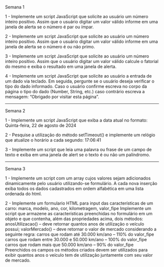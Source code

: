 Semana 1

1 - Implemente um script JavaScript que solicite ao usuário um número inteiro 
positivo. Assim que o usuário digitar um valor válido informe em uma janela 
de alerta se o número é par ou ímpar.

2 - Implemente um script JavaScript que solicite ao usuário um número inteiro 
positivo. Assim que o usuário digitar um valor válido informe em uma janela 
de alerta se o número é ou não primo.

3 -  Implemente um script JavaScript que solicite ao usuário um número inteiro 
positivo. Assim que o usuário digitar um valor válido calcule o fatorial do 
mesmo e exiba o resultado em uma janela de alerta.

4 -  Implemente um script JavaScript que solicite ao usuário a entrada de um 
dado via teclado. Em seguida, pergunte se o usuário deseja verificar o tipo do 
dado informado. Caso o usuário confirme escreva no corpo da página o tipo 
do dado (Number, String, etc.) caso contrário escreva a mensagem: “Obrigado 
por visitar esta página”.

_____________________________________________________________________________________________________________

Semana 2

1 - Implemente um script JavaScript que exiba a data atual no 
formato:
 Quinta-feira, 22 de agosto de 2024

2 - Pesquise a utilização do método setTimeout() e implemente 
um relógio que atualize o horário a cada segundo:
 17:06:41

3 - Implemente um script que leia uma palavra ou frase de um 
campo de texto e exiba em uma janela de alert se o texto é ou 
não um palíndromo.

_______________________________________________________________________________________________________________

Semana 3

1 - Implemente um script com um array cujos valores 
sejam adicionados dinamicamente pelo usuário 
utilizando-se formulário. A cada nova inserção exiba 
todos os dados cadastrados em ordem alfabética em 
uma lista ordenada do html.

2 -  Implemente um formulario HTML para input das características de um 
carro:
 marca, modelo, ano, cor, kilometragem, valor_fipe
 Implemente um script que armazene as características preenchidas no 
formulário em um objeto e que contenha, além das propriedades acima, dois 
métodos:
 anosUtilizacao() – deve retornar quantos anos de utilização o veículo 
possui;
 valorMercado() – deve retornar o valor de mercado considerando a 
seguinte regra:
 carros que rodam até 30.000 km/ano – 110% do valor_fipe
 carros que rodam entre 30.000 e 50.000 km/ano – 100% do valor_fipe
 carros que rodam mais que 50.000 km/ano – 90% do valor_fipe
 Preenchidos os campos os métodos criados devem ser utilizados para exibir 
quantos anos o veículo tem de utilização juntamente com seu valor de 
mercado.
